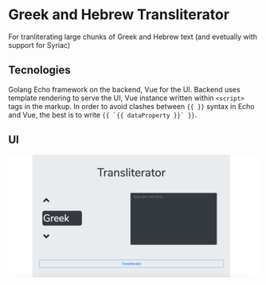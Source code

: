 # Greek and Hebrew Transliterator
For tranliterating large chunks of Greek and Hebrew text (and evetually with support for Syriac)

## Tecnologies
Golang Echo framework on the backend, Vue for the UI. Backend uses template rendering to serve the UI, Vue instance written within `<script>` tags in the markup. In order to avoid clashes between `{{ }}` syntax in Echo and Vue, the best is to write ``{{ `{{ dataProperty }}` }}``.

## UI
![Image of UI](TransliteratorUI.png)
